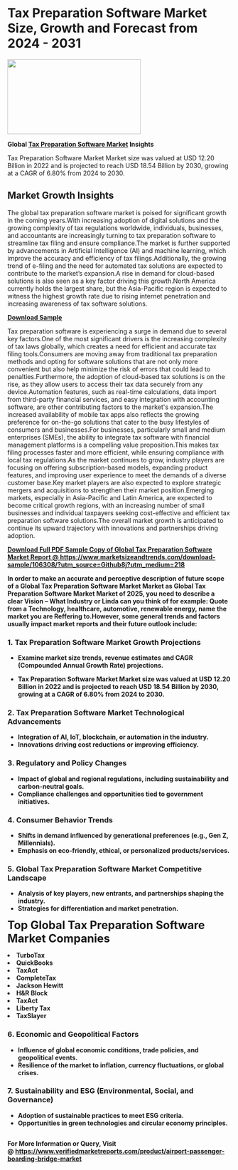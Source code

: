 <H1>Tax Preparation Software Market Size, Growth and Forecast from 2024 - 2031</H1><img class="aligncenter size-medium wp-image-584254" src="https://thirdeyenews.in/wp-content/uploads/2024/09/Global-Market-Research-300x168.jpeg" alt="" width="300" height="168" /><p><strong>Global&nbsp;<a href="https://www.marketsizeandtrends.com/download-sample/106308/?utm_source=Github8j?utm_medium=218">Tax Preparation Software Market</a> Insights</strong></p><p>Tax Preparation Software Market Market size was valued at USD 12.20 Billion in 2022 and is projected to reach USD 18.54 Billion by 2030, growing at a CAGR of 6.80% from 2024 to 2030.</p><p><h2>Market Growth Insights</h2> <p>The global tax preparation software market is poised for significant growth in the coming years.With increasing adoption of digital solutions and the growing complexity of tax regulations worldwide, individuals, businesses, and accountants are increasingly turning to tax preparation software to streamline tax filing and ensure compliance.The market is further supported by advancements in Artificial Intelligence (AI) and machine learning, which improve the accuracy and efficiency of tax filings.Additionally, the growing trend of e-filing and the need for automated tax solutions are expected to contribute to the market’s expansion.A rise in demand for cloud-based solutions is also seen as a key factor driving this growth.North America currently holds the largest share, but the Asia-Pacific region is expected to witness the highest growth rate due to rising internet penetration and increasing awareness of tax software solutions.</p> <p><strong><a href="#">Download Sample</a></strong></p> <p>Tax preparation software is experiencing a surge in demand due to several key factors.One of the most significant drivers is the increasing complexity of tax laws globally, which creates a need for efficient and accurate tax filing tools.Consumers are moving away from traditional tax preparation methods and opting for software solutions that are not only more convenient but also help minimize the risk of errors that could lead to penalties.Furthermore, the adoption of cloud-based tax solutions is on the rise, as they allow users to access their tax data securely from any device.Automation features, such as real-time calculations, data import from third-party financial services, and easy integration with accounting software, are other contributing factors to the market's expansion.The increased availability of mobile tax apps also reflects the growing preference for on-the-go solutions that cater to the busy lifestyles of consumers and businesses.For businesses, particularly small and medium enterprises (SMEs), the ability to integrate tax software with financial management platforms is a compelling value proposition.This makes tax filing processes faster and more efficient, while ensuring compliance with local tax regulations.As the market continues to grow, industry players are focusing on offering subscription-based models, expanding product features, and improving user experience to meet the demands of a diverse customer base.Key market players are also expected to explore strategic mergers and acquisitions to strengthen their market position.Emerging markets, especially in Asia-Pacific and Latin America, are expected to become critical growth regions, with an increasing number of small businesses and individual taxpayers seeking cost-effective and efficient tax preparation software solutions.The overall market growth is anticipated to continue its upward trajectory with innovations and partnerships driving adoption.<p><strong><a href="#"></p><p><span class=""><strong>Download Full PDF Sample Copy of Global Tax Preparation Software Market Report</strong> @ <a href="https://www.marketsizeandtrends.com/download-sample/106308/?utm_source=Github8j?utm_medium=218" target="_blank">https://www.marketsizeandtrends.com/download-sample/106308/?utm_source=Github8j?utm_medium=218</a></span></p><p>In order to make an accurate and perceptive description of future scope of a Global&nbsp;Tax Preparation Software Market Market as Global&nbsp;Tax Preparation Software Market Market of 2025, you need to describe a clear Vision &ndash; What Industry or Linda can you think of for example: Quote from a Technology, healthcare, automotive, renewable energy, name the market you are Reffering to.However, some general trends and factors usually impact market reports and their future outlook include:</p><h3>1.&nbsp;<strong>Tax Preparation Software Market Growth Projections</strong></h3><ul><li>Examine market size trends, revenue estimates and CAGR (Compounded Annual Growth Rate) projections.</li><li><p>Tax Preparation Software Market Market size was valued at USD 12.20 Billion in 2022 and is projected to reach USD 18.54 Billion by 2030, growing at a CAGR of 6.80% from 2024 to 2030.</p></li></ul><h3>2.&nbsp;<strong>Tax Preparation Software Market Technological Advancements</strong></h3><ul><li>Integration of AI, IoT, blockchain, or automation in the industry.</li><li>Innovations driving cost reductions or improving efficiency.</li></ul><h3>3.&nbsp;<strong>Regulatory and Policy Changes</strong></h3><ul><li>Impact of global and regional regulations, including sustainability and carbon-neutral goals.</li><li>Compliance challenges and opportunities tied to government initiatives.</li></ul><h3>4.&nbsp;<strong>Consumer Behavior Trends</strong></h3><ul><li>Shifts in demand influenced by generational preferences (e.g., Gen Z, Millennials).</li><li>Emphasis on eco-friendly, ethical, or personalized products/services.</li></ul><h3>5.&nbsp;<strong>Global Tax Preparation Software Market Competitive Landscape</strong></h3><ul><li>Analysis of key players, new entrants, and partnerships shaping the industry.</li><li>Strategies for differentiation and market penetration.</li></ul><p data-pm-slice="1 1 []"><span style="color: inherit; font-family: inherit; font-size: 25px;">Top Global Tax Preparation Software Market Companies</span></p><div class="" data-test-id=""><p><li>TurboTax</li><li> QuickBooks</li><li> TaxAct</li><li> CompleteTax</li><li> Jackson Hewitt</li><li> H&R Block</li><li> TaxAct</li><li> Liberty Tax</li><li> TaxSlayer</li></p></div><h3>6.&nbsp;<strong>Economic and Geopolitical Factors</strong></h3><ul><li>Influence of global economic conditions, trade policies, and geopolitical events.</li><li>Resilience of the market to inflation, currency fluctuations, or global crises.</li></ul><h3>7.&nbsp;<strong>Sustainability and ESG (Environmental, Social, and Governance)</strong></h3><ul><li>Adoption of sustainable practices to meet ESG criteria.</li><li>Opportunities in green technologies and circular economy principles.</li></ul><h2><strong style="font-size: 14px;">For More Information or Query, Visit @&nbsp;</strong><a style="background-color: #ffffff; font-size: 14px;" href="https://www.marketsizeandtrends.com/report/tax-preparation-software-market/" target="_blank">https://www.verifiedmarketreports.com/product/airport-passenger-boarding-bridge-market</a></h2>